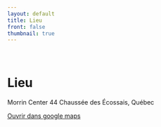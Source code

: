 ```yaml
---
layout: default
title: Lieu
front: false
thumbnail: true
---
```



# <i class="fas fa-map-marker-alt title-icon"></i> <br>Lieu

Morrin Center
44 Chaussée des Écossais, Québec

<a href="https://www.google.com/maps/place/Centre+culturel+Morrin+Centre/@46.8127273,-71.2104537,15z/data=!4m2!3m1!1s0x0:0x25e3e000919cd663?sa=X&ved=2ahUKEwij-MWa8NXhAhXnrlQKHQqfDngQ_BIwEXoECAoQCA">Ouvrir dans google maps</a>
